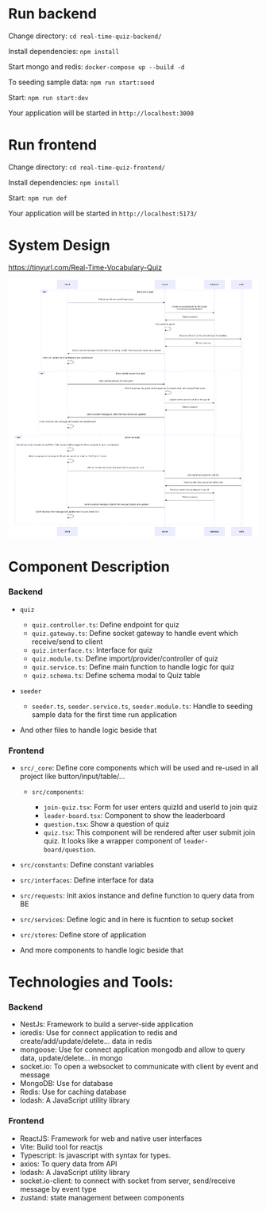 # Run backend

Change directory: `cd real-time-quiz-backend/`

Install dependencies: `npm install`

Start mongo and redis: `docker-compose up --build -d`

To seeding sample data: `npm run start:seed`

Start: `npm run start:dev`

Your application will be started in `http://localhost:3000`

# Run frontend

Change directory: `cd real-time-quiz-frontend/`

Install dependencies: `npm install`

Start: `npm run def`

Your application will be started in `http://localhost:5173/`

# System Design

https://tinyurl.com/Real-Time-Vocabulary-Quiz

![SVG Image](application-design.svg)

# Component Description

### Backend

- `quiz`

  - `quiz.controller.ts`: Define endpoint for quiz
  - `quiz.gateway.ts`: Define socket gateway to handle event which receive/send to client
  - `quiz.interface.ts`: Interface for quiz
  - `quiz.module.ts`: Define import/provider/controller of quiz
  - `quiz.service.ts`: Define main function to handle logic for quiz
  - `quiz.schema.ts`: Define schema modal to Quiz table

- `seeder`

  - `seeder.ts`, `seeder.service.ts`, `seeder.module.ts`: Handle to seeding sample data for the first time run application

- And other files to handle logic beside that

### Frontend

- `src/_core`: Define core components which will be used and re-used in all project like button/input/table/...

  - `src/components`:

    - `join-quiz.tsx`: Form for user enters quizId and userId to join quiz
    - `leader-board.tsx`: Component to show the leaderboard
    - `question.tsx`: Show a question of quiz
    - `quiz.tsx`: This component will be rendered after user submit join quiz. It looks like a wrapper component of `leader-board/question`.

- `src/constants`: Define constant variables
- `src/interfaces`: Define interface for data
- `src/requests`: Init axios instance and define function to query data from BE
- `src/services`: Define logic and in here is fucntion to setup socket
- `src/stores`: Define store of application

- And more components to handle logic beside that

# Technologies and Tools:

### Backend

- NestJs: Framework to build a server-side application
- ioredis: Use for connect application to redis and create/add/update/delete... data in redis
- mongoose: Use for connect application mongodb and allow to query data, update/delete... in mongo
- socket.io: To open a websocket to communicate with client by event and message
- MongoDB: Use for database
- Redis: Use for caching database
- lodash: A JavaScript utility library

### Frontend

- ReactJS: Framework for web and native user interfaces
- Vite: Build tool for reactjs
- Typescript: Is javascript with syntax for types.
- axios: To query data from API
- lodash: A JavaScript utility library
- socket.io-client: to connect with socket from server, send/receive message by event type
- zustand: state management between components
